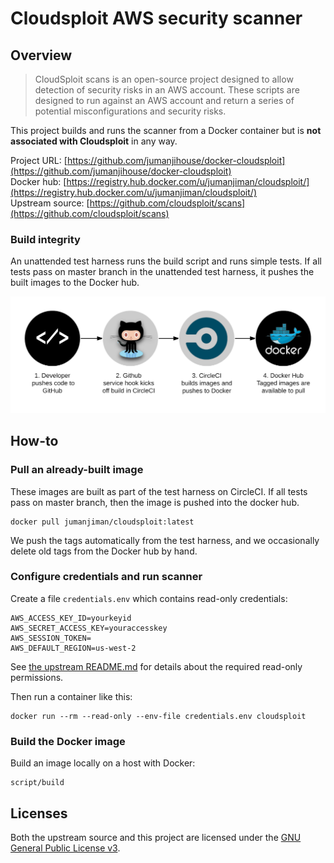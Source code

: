 Cloudsploit AWS security scanner
================================

Overview
--------

> CloudSploit scans is an open-source project designed to
> allow detection of security risks in an AWS account.
> These scripts are designed to run against an AWS account and
> return a series of potential misconfigurations and security risks.

This project builds and runs the scanner from a Docker container
but is **not associated with Cloudsploit** in any way.

Project URL: [https://github.com/jumanjihouse/docker-cloudsploit](https://github.com/jumanjihouse/docker-cloudsploit)
<br />
Docker hub: [https://registry.hub.docker.com/u/jumanjiman/cloudsploit/](https://registry.hub.docker.com/u/jumanjiman/cloudsploit/)
<br />
Upstream source: [https://github.com/cloudsploit/scans](https://github.com/cloudsploit/scans)


### Build integrity

An unattended test harness runs the build script and runs simple tests.
If all tests pass on master branch in the unattended test harness,
it pushes the built images to the Docker hub.

![workflow](assets/docker_hub_workflow.png)


How-to
------

### Pull an already-built image

These images are built as part of the test harness on CircleCI.
If all tests pass on master branch, then the image is pushed
into the docker hub.

    docker pull jumanjiman/cloudsploit:latest

We push the tags automatically from the test harness, and
we occasionally delete old tags from the Docker hub by hand.


### Configure credentials and run scanner

Create a file `credentials.env` which contains read-only credentials:

    AWS_ACCESS_KEY_ID=yourkeyid
    AWS_SECRET_ACCESS_KEY=youraccesskey
    AWS_SESSION_TOKEN=
    AWS_DEFAULT_REGION=us-west-2

See [the upstream README.md](https://github.com/cloudsploit/scans#permissions)
for details about the required read-only permissions.

Then run a container like this:

    docker run --rm --read-only --env-file credentials.env cloudsploit


### Build the Docker image

Build an image locally on a host with Docker:

    script/build


Licenses
--------

Both the upstream source and this project are licensed under the
[GNU General Public License v3](LICENSE).
